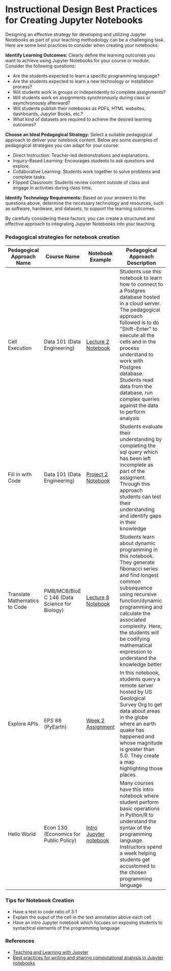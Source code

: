 # Instructional Design Best Practices for Creating Jupyter Notebooks

Designing an effective strategy for developing and utilizing Jupyter Notebooks as part of your teaching methodology can be a challenging task. Here are some best practices to consider when creating your notebooks:

**Identify Learning Outcomes:** Clearly define the learning outcomes you want to achieve using Jupyter Notebooks for your course or module. Consider the following questions:

- Are the students expected to learn a specific programming language?
- Are the students expected to learn a new technology or installation process?
- Will students work in groups or independently to complete assignments?
- Will students work on assignments synchronously during class or asynchronously afterward?
- Will students publish their notebooks as PDFs, HTML websites, dashboards, Jupyter Books, etc.?
- What kind of datasets are required to achieve the desired learning outcomes?

**Choose an Ideal Pedagogical Strategy:** Select a suitable pedagogical approach to deliver your notebook content. Below are some examples of pedagogical strategies you can adapt for your course:

- Direct Instruction: Teacher-led demonstrations and explanations.
- Inquiry-Based Learning: Encourages students to ask questions and explore.
- Collaborative Learning: Students work together to solve problems and complete tasks.
- Flipped Classroom: Students review content outside of class and engage in activities during class time.

**Identify Technology Requirements:** Based on your answers to the questions above, determine the necessary technology and resources, such as software, hardware, and datasets, to support the learning outcomes.

By carefully considering these factors, you can create a structured and effective approach to integrating Jupyter Notebooks into your teaching.

### Pedagogical strategies for notebook creation
| Pedagogical Approach Name | Course Name |  Notebook Example | Pedagogical Approach Description
| ---- | ----------- | ------ | ------- |
| Cell Execution | Data 101 (Data Engineering) | [Lecture 2 Notebook](https://fa23.data101.org/resources/assets/lectures/lec02/lec02.html) | Students use this notebook to learn  how to connect to a Postgres database hosted in a cloud server. The pedagogical approach followed is to do "Shift-Enter" to execute all the cells and in the process understand to work with Postgres database. Students read data from the database, run complex queries against the data to perform analysis |
| Fill in with Code | Data 101 (Data Engineering) | [Project 2 Notebook](https://data101.datahub.berkeley.edu/hub/user-redirect/git-pull?repo=https%3A%2F%2Fgithub.com%2Fcal-data-eng%2Ffa23-materials&urlpath=lab%2Ftree%2Ffa23-materials%2Fproj%2Fproj2%2Fproj2.ipynb&branch=main) | Students evaluate their understanding by completing the sql query which has been left incomplete as part of the assigment. Through this approach students can test their understanding and identify gaps in their knowledge | 
| Translate Mathematics to Code | PMB/MCB/BioE C 146 (Data Science for Biology) | [Lecture 8 Notebook](https://github.com/ds-modules/ds4bio/blob/main/lab8/lab08-c146-v01-student.ipynb) | Students learn about dynamic programming in this notebook. They generate fibonacci series and find longest common subsequence using recursive function/dynamic programming and calculate the associated complexity. Here, the students will be codifying mathematical expression to understand the knowledge better |
| Explore APIs | EPS 88 (PyEarth) | [Week 2 Assignment](https://github.com/ds-modules/EPS88-24031-FA23/blob/main/week02_datahubfiles/W02_assignment_Earthquakes.ipynb) | In this notebook, students query a remote server hosted by US Geological Survey Org to get data about areas in the globe where an earth quake has happened and whose magnitude is greater than 5.0. They create a map highlighting  those places |
Hello World | Econ 130 (Economics for Public Policy) | [Intro Jupyter notebook](https://github.com/ds-modules/ECON-130-FA23/blob/main/IntroToR/Intro%20to%20R.ipynb) | Many courses have this intro notebook where student perform basic operations in Python/R to understand the syntax of the programming language. Instructors spend a week helping students get accustomed to the chosen programming language | 
 
### Tips for Notebook Creation

- Have a text to code ratio of 3:1
- Explain the ouput of the cell in the text annotation above each cell
- Have an intro Jupyter notebook which focuses on exposing students to syntactical elements of the programming language

### References
- [Teaching and Learning with Jupyter](https://jupyter4edu.github.io/jupyter-edu-book/index.html)
- [Best practices for writing and sharing computational analysis in Jupyter notebooks](https://www.ncbi.nlm.nih.gov/pmc/articles/PMC6657818/)

